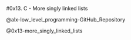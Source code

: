 #0x13. C - More singly linked lists

@alx-low_level_programming-GitHub_Repository 

@0x13-more_singly_linked_lists
